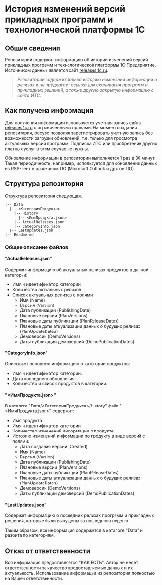 # История изменений версий прикладных программ и технологической платформы 1С

## Общие сведения

Репозиторий содержит информацию об истории изменений версий прикладных программ и технологической платформы 1С:Предприятие.
Источником данных является сайт [releases.1c.ru](https://releases.1c.ru/total).

> *Репозиторий содержит только историю изменений информации о релизах и не предлагает ссылки для скачивания программ и прикладных решений, а также другую закрытую информацию с сайта ИТС.*

## Как получена информация

Для получения информации используется учетная запись сайта [releases.1c.ru](https://releases.1c.ru/total) с ограниченными правами.
На момент создания репозитория, ресурс позволял зарегистрировать учетную запись без возможности загрузки обновлений, т.е. только для просмотра актуальных версий программ. Подписка ИТС или приобретение других платных услуг в этом случае не нужны.

Обновление информации в репозитории выполняется 1 раз в 30 минут. Такая периодичность, например, используется для обновления данных из RSS-лент в различном ПО (Microsoft Outlook и другое ПО).

## Структура репозитория

Структура репозитория следующая.

```text
|-- Data
  |-- <КатегорияПродукта>
    |-- History
      |-- <ИмяПродукта.json>
    |-- ActualReleases.json
    |-- CategoryInfo.json
  |-- LastUpdates.json
|-- Readme.md
```
### Общее описание файлов:


#### "ActualReleases.json"

Cодержит информацию об актуальных релизах продуктов в данной категории:
  - Имя и идентификатор категории
  - Количество актуальных релизов
  - Список актуальных релизов с полями
    - Имя (Name)
    - Версия (Version)
    - Дата публикации (PublishingDate)
    - Плановые версии (PlanVersions)
    - Плановые даты публикации (PlanReleaseDates)
    - Плановые даты аткуализации данных о будущих релизах (PlanUpdateDates)
    - Демоверсии (DemoVersions)
    - Даты публикации демоверсий (DemoPublicationDates)

#### "CategoryInfo.json"

Описывает основную информацию о категории продуктов:
  - Имя и идентификатор категории.
  - Дата последнего обновления.
  - Количество и список продуктов в категории.

#### "<ИмяПродукта.json>"

В каталоге "Data/<КатегорияПродукта>/History" файл "<ИмяПродукта.json>" содержит:
  - Имя продукта
  - Имя и идентификатор категории
  - Количество изменений информации о продукте
  - Историю изменений информации по продукту в виде версий с полями:
    - Дата создания версии (Created)
    - Имя (Name)
    - Версия (Version)
    - Дата публикации (PublishingDate)
    - Плановые версии (PlanVersions)
    - Плановые даты публикации (PlanReleaseDates)
    - Плановые даты аткуализации данных о будущих релизах (PlanUpdateDates)
    - Демоверсии (DemoVersions)
    - Даты публикации демоверсий (DemoPublicationDates)

#### "LastUpdates.json"

Содержит информацию о последних релизах программ и прикладных решений, которые были выпущены за последнюю неделю.

Таким образом, вся информация содержится в каталоге "Data" и разбита по категориям.

## Отказ от ответственности

Вся информация предоставляется "КАК ЕСТЬ". Автор не несет ответственности за качество предоставляемых данных и их актуальность. Использование информации из репозитория полностью на Вашей ответственности.
